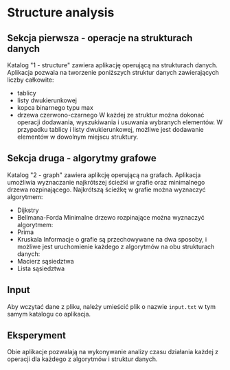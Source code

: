 # Structure analysis

## Sekcja pierwsza - operacje na strukturach danych
Katalog "1 - structure" zawiera aplikację operującą na strukturach danych.
Aplikacja pozwala na tworzenie poniższych struktur danych zawierających liczby całkowite:
* tablicy
* listy dwukierunkowej
* kopca binarnego typu max
* drzewa czerwono-czarnego
W każdej ze struktur można dokonać operacji dodawania, wyszukiwania i usuwania wybranych elementów.
W przypadku tablicy i listy dwukierunkowej, możliwe jest dodawanie elementów w dowolnym miejscu struktury.

## Sekcja druga - algorytmy grafowe
Katalog "2 - graph" zawiera aplikcję operującą na grafach.
Aplikacja umożliwia wyznaczanie najkrótszej ścieżki w grafie oraz minimalnego drzewa rozpinającego.
Najkrótszą ścieżkę w grafie można wyznaczyć algorytmem:
* Dijkstry
* Bellmana-Forda
Minimalne drzewo rozpinające można wyznaczyć algorytmem:
* Prima
* Kruskala
Informacje o grafie są przechowywane na dwa sposoby, i możliwe jest uruchomienie każdego z algorytmów na obu strukturach danych:
* Macierz sąsiedztwa
* Lista sąsiedztwa

## Input
Aby wczytać dane z pliku, należy umieścić plik o nazwie `input.txt` w tym samym katalogu co aplikacja.

## Eksperyment
Obie aplikacje pozwalają na wykonywanie analizy czasu działania każdej z operacji dla każdego z algorytmów i struktur danych.
